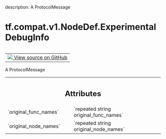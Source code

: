 description: A ProtocolMessage

<div itemscope itemtype="http://developers.google.com/ReferenceObject">
<meta itemprop="name" content="tf.compat.v1.NodeDef.ExperimentalDebugInfo" />
<meta itemprop="path" content="Stable" />
</div>

# tf.compat.v1.NodeDef.ExperimentalDebugInfo

<!-- Insert buttons and diff -->

<table class="tfo-notebook-buttons tfo-api nocontent" align="left">
<td>
  <a target="_blank" href="https://github.com/tensorflow/tensorflow/blob/r2.2/tensorflow/core/framework/node_def.proto">
    <img src="https://www.tensorflow.org/images/GitHub-Mark-32px.png" />
    View source on GitHub
  </a>
</td>
</table>



A ProtocolMessage

<!-- Placeholder for "Used in" -->




<!-- Tabular view -->
 <table class="responsive fixed orange">
<colgroup><col width="214px"><col></colgroup>
<tr><th colspan="2"><h2 class="add-link">Attributes</h2></th></tr>

<tr>
<td>
`original_func_names`
</td>
<td>
`repeated string original_func_names`
</td>
</tr><tr>
<td>
`original_node_names`
</td>
<td>
`repeated string original_node_names`
</td>
</tr>
</table>



